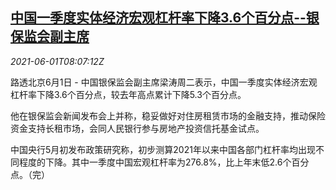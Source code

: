 <!--1622536263000-->
[中国一季度实体经济宏观杠杆率下降3.6个百分点--银保监会副主席](https://cn.reuters.com/article/china-cbirc-liangtao-q1-leverage-0601-idCNKCS2DD2PB)
------

<div><i>2021-06-01T08:07:12Z</i></div><p>路透北京6月1日 - 中国银保监会副主席梁涛周二表示，中国一季度实体经济宏观杠杆率下降3.6个百分点，较去年高点累计下降5.3个百分点。</p><p>他在银保监会新闻发布会上并称，稳妥做好对住房租赁市场的金融支持，推动保险资金支持长租市场，会同人民银行参与房地产投资信托基金试点。</p><p>中国央行5月初发布政策研究称，初步测算2021年以来中国各部门杠杆率均出现不同程度的下降。其中一季度中国宏观杠杆率为276.8%，比上年末低2.6个百分点。（完）</p>
